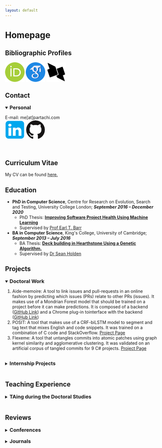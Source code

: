 ```yaml
---
layout: default
---
```

# Homepage
## Bibliographic Profiles

[<img src="./logos/orcid.svg" alt="orcID" style="width:64px;height:64px;"/>](https://orcid.org/0000-0003-4940-6864)
[<img src="./logos/google-scholar.png" alt="Google Scholar" style="width:64px;height:64px;"/>](https://scholar.google.com/citations?user=e-q46I0AAAAJ)
[<img src="./logos/dblp.png" alt="dblp" style="width:64px;height:64px;"/>](https://dblp.org/pid/276/3593.html)

## Contact

<details open>
<summary><b style="font-size:1.17em;">Personal</b></summary>
<p>E-mail: me[at]partachi.com
<br>
<a href="https://www.linkedin.com/in/pp-partachi/"><img src="./logos/linkedin.png" alt="LinkedIn" style="width:64px;height:64px;"/></a>
<a href="https://github.com/PPPI"><img src="./logos/GitHub.png" alt="GitHub" style="width:64px;height:64px;"/></a></p>
</details>
<br>

## Curriculum Vitae

My CV can be found [here.](./partachipp_cv.pdf)

## Education

+ **PhD in Computer Science**, Centre for Research on Evolution, Search and Testing, University College London; **_September 2016 – December 2020_**
  - PhD Thesis: [**Improving Software Project Health Using Machine Learning**](./papers/thesis.pdf)
  - Supervised by [Prof Earl T. Barr](https://earlbarr.com/)
+ **BA in Computer Science**, King's College, University of Cambridge; **_September 2013 – July 2016_**
  - BA Thesis: [**Deck building in Hearthstone Using a Genetic Algorithm.**](./papers/Dissertation_ppp23.pdf)
  - Supervised by [Dr Sean Holden](https://www.cl.cam.ac.uk/~sbh11/)

## Projects

<details open>
<summary><b style="font-size:1.17em;">Doctoral Work</b></summary>

<ol>
  <li> Aide-memoire: A tool to link issues and pull-requests in an online fashion by predicting which issues (PRs) relate to other PRs (issues). It makes use of a Mondrian Forest model that should be trained on a project before it can make predictions. It is composed of a backend (<a href="https://github.com/PPPI/a-m">GitHub Link</a>) and a Chrome plug-in tointerface with the backend (<a href="https://github.com/PPPI/am-chrome">GitHub Link</a>)</li>
  <li> POSIT: A tool that makes use of a CRF-biLSTM model to segment and tag text that mixes English and code snippets. It was trained on a combination of C code and StackOverflow. <a href="https://www.partachi.com/POSIT">Project Page</a></li>
  <li> Flexeme: A tool that untangles commits into atomic patches using graph kernel similarity and agglomerative clustering. It was validated on an artificial corpus of tangled commits for 9 C# projects. <a href="https://www.partachi.com/Flexeme">Project Page</a></li>
</ol>

</details>
<br>
<details>
<summary><b style="font-size:1.17em;">Internship Projects</b></summary>

<ol>
  <li> Graph-kernel based detection of anomalous events in spatio-temporal data: anomalies are points are those that stay closely together for abnormal lengths of time or disperse suddenly. This work was done as part of an internship at the National Institute of Informatics in Tokyo, JP, under the careful supervision of <a href="https://mahito.info/index_e.html">Asoc. Prof. Mahito Sugiyama</a>.</li>
</ol>
</details>
<br>

## Teaching Experience

<details>
<summary><b style="font-size:1.17em;">TAing during the Doctoral Studies</b></summary>

<ul>
  <li>COMPM203 Verification and Validation; January 2020 – July 2020
    <ul>
      <li>Leading problem based workshops, assisting exam setting, and exam marking</li>
    </ul>
  </li>
  <li>COMP103P Applied Software Development; January 2018 – April 2018
    <ul>
      <li>Laboratory Supervisor and Group Project Supervisor</li>
    </ul>
  </li>
  <li>COMPM203 Verification and Validation; January 2018 – April 2018
    <ul>
      <li>Coursework writing and marking</li>
    </ul>
  </li>
  <li>COMP213P Systems Engineering; October 2017 – April 2018
    <ul>
      <li>Group Project Supervisor</li>
    </ul>
  </li>
</ul>

</details>
<br>

## Reviews

<details>
<summary><b style="font-size:1.17em;">Conferences</b></summary>

<ul>
  <li>Sub-reviewing for ISSTA 2021</li>
  <li>Program Committee member for the Mining Challenge at MSR 2021</li>
  <li>Sub-reviewing for SANER 2021</li>
  <li>Sub-reviewing for ICSE 2021</li>
  <li>Sub-reviewing Registered Studies for ICSME 2020</li>
  <li>Sub-reviewing for ASE 2020</li>
  <li>Sub-reviewing for MSR 2020</li>
  <li>Sub-reviewing for FSE 2019</li>
  <li>Sub-reviewing for ISSTA 2019</li>
  <li>Sub-reviewing for ASE 2018</li>
  <li>Sub-reviewing for ECOOP 2018</li>
  <li>Sub-reviewing for ISSTA 2018</li>
  <li>Sub-reviewing for MSR 2017</li>
</ul>

</details>
<br>
<details>
<summary><b style="font-size:1.17em;">Journals</b></summary>

<ul>
  <li>Reviewing for TOSEM 2022</li>
  <li>Reviewing for JSS 2022</li>
  <li>Reviewing for JSS 2021</li>
  <li>Reviewing for EMSE 2021</li>
  <li>Reviewing for MTAP 2020</li>
  <li>Sub-reviewing for EAAI 2020</li>
  <li>Sub-reviewing for TSE 2017</li>
</ul>

</details>
<br>
